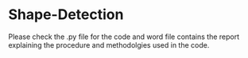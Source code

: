 # Shape-Detection

Please check the .py file for the code and word file contains the report explaining the procedure and methodolgies used in the code.
